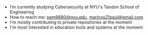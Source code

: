 - I’m currently studying Cybersecurity at NYU's Tandon School of Engineering
- How to reach me: pem9880@nyu.edu, marinos21paul@gmail.com
- I'm mostly contributing to private repositories at the moment
- I'm most interested in education tools and systems at the moment



<!---
paulmarinos/paulmarinos is a ✨ special ✨ repository because its `README.md` (this file) appears on your GitHub profile.
You can click the Preview link to take a look at your changes.
--->

